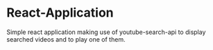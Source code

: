 # React-Application
Simple react application making use of youtube-search-api to display searched videos and to play one of them.
